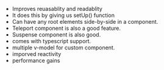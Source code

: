 - Improves reuasablity and readablity
- It does this by giving us  setUp() function
- Can have any root elements side-by-side in a component.
- Teleport component is also a good feature.
- Suspense component is also good.
- comes with typescript support.
- multiple v-model for custom component.
- imporved reactivity 
- performance gains

